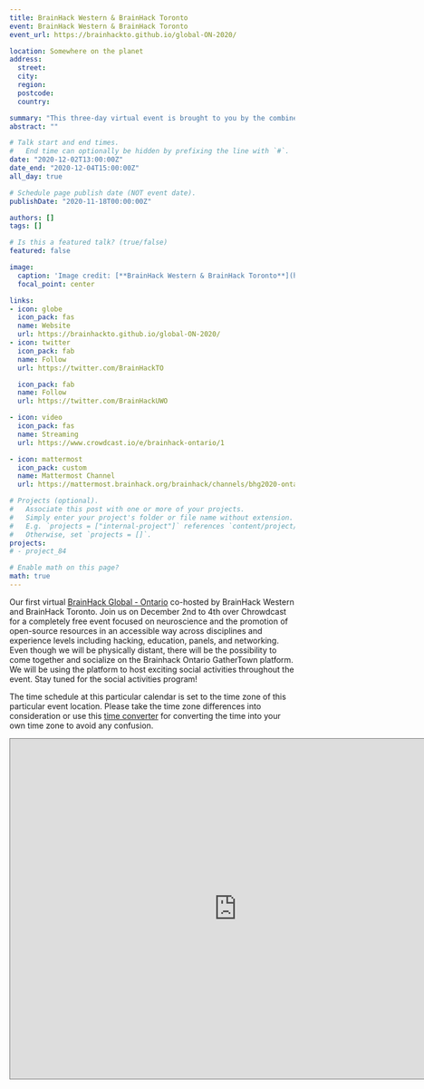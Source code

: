```yaml
---
title: BrainHack Western & BrainHack Toronto
event: BrainHack Western & BrainHack Toronto
event_url: https://brainhackto.github.io/global-ON-2020/

location: Somewhere on the planet
address:
  street:
  city:
  region:
  postcode:
  country:

summary: "This three-day virtual event is brought to you by the combined efforts of the BrianHack Toronto and BrainHack Western teams!."
abstract: ""

# Talk start and end times.
#   End time can optionally be hidden by prefixing the line with `#`.
date: "2020-12-02T13:00:00Z"
date_end: "2020-12-04T15:00:00Z"
all_day: true

# Schedule page publish date (NOT event date).
publishDate: "2020-11-18T00:00:00Z"

authors: []
tags: []

# Is this a featured talk? (true/false)
featured: false

image:
  caption: 'Image credit: [**BrainHack Western & BrainHack Toronto**](https://brainhackto.github.io/global-ON-2020/)'
  focal_point: center

links:
- icon: globe
  icon_pack: fas
  name: Website
  url: https://brainhackto.github.io/global-ON-2020/
- icon: twitter
  icon_pack: fab
  name: Follow
  url: https://twitter.com/BrainHackTO

  icon_pack: fab
  name: Follow
  url: https://twitter.com/BrainHackUWO

- icon: video
  icon_pack: fas
  name: Streaming
  url: https://www.crowdcast.io/e/brainhack-ontario/1

- icon: mattermost
  icon_pack: custom
  name: Mattermost Channel
  url: https://mattermost.brainhack.org/brainhack/channels/bhg2020-ontario

# Projects (optional).
#   Associate this post with one or more of your projects.
#   Simply enter your project's folder or file name without extension.
#   E.g. `projects = ["internal-project"]` references `content/project/deep-learning/index.md`.
#   Otherwise, set `projects = []`.
projects:
# - project_84

# Enable math on this page?
math: true
---
```


Our first virtual [BrainHack Global - Ontario](https://brainhackto.github.io/global-ON-2020/) co-hosted by BrainHack Western and BrainHack Toronto. 
Join us on December 2nd to 4th over Chrowdcast for a completely free event focused on neuroscience and the promotion of open-source resources in an 
accessible way across disciplines and experience levels including hacking, education, panels, and networking. Even though we will be physically distant, 
there will be the possibility to come together and socialize on the Brainhack Ontario GatherTown platform. We will be using the platform to host exciting
 social activities throughout the event. Stay tuned for the social activities program!


The time schedule at this particular calendar is set to the time zone of this particular event location. 
Please take the time zone differences into consideration or use this [time converter](https://www.thetimezoneconverter.com/) 
for converting the time into your own time zone to avoid any confusion. 
<iframe src="https://calendar.google.com/calendar/embed?height=600&wkst=1&bgcolor=%23616161&ctz=America%2FToronto&src=MHRybmNkb2ozYWMzcnNhdm1tOXM1ODBuNmNAZ3JvdXAuY2FsZW5kYXIuZ29vZ2xlLmNvbQ&src=ODJtZnVkNHNuZWVhYTk5MWI1cXB1MXJtNTRAZ3JvdXAuY2FsZW5kYXIuZ29vZ2xlLmNvbQ&src=bmlsZWFybi5ldmVudHNAZ21haWwuY29t&color=%23E4C441&color=%23E67C73&color=%23F6BF26&mode=AGENDA&showNav=0&showTitle=0&showTabs=0&showDate=0&showPrint=0" style="border:solid 1px #777" width="800" height="600" frameborder="0" scrolling="no"></iframe>
